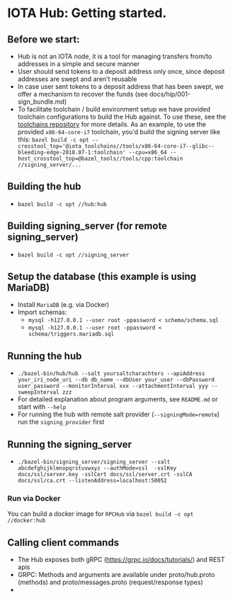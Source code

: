 # IOTA Hub: Getting started.

## Before we start:
- Hub is not an IOTA node, it is a tool for managing transfers from/to addresses in a simple and secure manner
- User should send tokens to a deposit address only once, since deposit addresses are swept and aren't reusable
- In case user sent tokens to a deposit address that has been swept, we offer a mechanism to recover the funds (see docs/hip/001-sign_bundle.md)
- To facilitate toolchain / build environment setup we have provided toolchain configurations to build the Hub against. 
  To use these, see the [toolchains repository](https://github.com/iotaledger/toolchains) for more details. 
  As an example, to use the provided `x86-64-core-i7` toolchain, you'd build the signing server like this: 
  `bazel build -c opt --crosstool_top='@iota_toolchains//tools/x86-64-core-i7--glibc--bleeding-edge-2018.07-1:toolchain' --cpu=x86_64 --host_crosstool_top=@bazel_tools//tools/cpp:toolchain //signing_server/...`

## Building the hub
- `bazel build -c opt //hub:hub`

## Building signing_server (for remote signing_server)
- `bazel build -c opt //signing_server`

## Setup the database (this example is using MariaDB)
- Install `MariaDB` (e.g. via Docker)
- Import schemas:
  - `mysql -h127.0.0.1 --user root -ppassword < schema/schema.sql`
  - `mysql -h127.0.0.1 --user root -ppassword < schema/triggers.mariadb.sql`

## Running the hub
- `./bazel-bin/hub/hub --salt yoursaltcharachters --apiAddress your_iri_node_uri --db db_name --dbUser your_user --dbPassword user_password --monitorInterval xxx --attachmentInterval yyy --sweepInterval zzz`
- For detailed explanation about program arguments, see `README.md` or start with `--help`
- For running the hub with remote salt provider (`--signingMode=remote`) run the `signing_provider` first

## Running the signing_server
- `./bazel-bin/signing_server/signing_server --salt abcdefghijklmnopqrstuvwxyz --authMode=ssl  -sslKey docs/ssl/server.key -sslCert docs/ssl/server.crt -sslCA docs/ssl/ca.crt --listenAddress=localhost:50052`

### Run via Docker
You can build a docker image for `RPCHub` via `bazel build -c opt //docker:hub`

## Calling client commands
- The Hub exposes both gRPC (https://grpc.io/docs/tutorials/) and REST apis
- GRPC: Methods and arguments are available under proto/hub.proto (methods) and proto/messages.proto (request/response types)
- 
